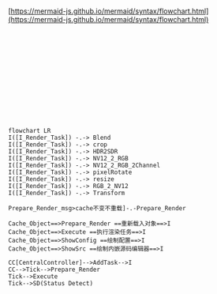 # 

[https://mermaid-js.github.io/mermaid/syntax/flowchart.html](https://mermaid-js.github.io/mermaid/syntax/flowchart.html)

```text














```


```mermaid
flowchart LR
I([I_Render_Task]) -.-> Blend
I([I_Render_Task]) -.-> crop
I([I_Render_Task]) -.-> HDR2SDR
I([I_Render_Task]) -.-> NV12_2_RGB
I([I_Render_Task]) -.-> NV12_2_RGB_2Channel
I([I_Render_Task]) -.-> pixelRotate
I([I_Render_Task]) -.-> resize
I([I_Render_Task]) -.-> RGB_2_NV12
I([I_Render_Task]) -.-> Transform

Prepare_Render_msg>cache不变不重载]-.-Prepare_Render

Cache_Object==>Prepare_Render ==重新载入对象==>I
Cache_Object==>Execute ==执行渲染任务==>I
Cache_Object==>ShowConfig ==绘制配置==>I
Cache_Object==>ShowSrc ==绘制内嵌源码编辑器==>I

CC[CentralController]-->AddTask-->I
CC-->Tick-->Prepare_Render
Tick-->Execute
Tick-->SD(Status Detect)
```